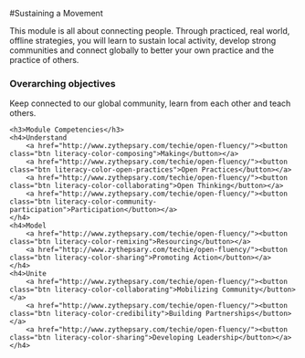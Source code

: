 #Sustaining a Movement

This module is all about connecting people. Through practiced, real world, offline strategies, you will learn to sustain local activity, develop strong communities and connect globally to better your own practice and the practice of others.


<div class="well example">
	<h3>Overarching objectives</h3>
	<p>Keep connected to our global community, learn from each other and teach others. </p>

	<h3>Module Competencies</h3>
	<h4>Understand
		<a href="http://www.zythepsary.com/techie/open-fluency/"><button class="btn literacy-color-composing">Making</button></a>
		<a href="http://www.zythepsary.com/techie/open-fluency/"><button class="btn literacy-color-open-practices">Open Practices</button></a>
		<a href="http://www.zythepsary.com/techie/open-fluency/"><button class="btn literacy-color-collaborating">Open Thinking</button></a>
		<a href="http://www.zythepsary.com/techie/open-fluency/"><button class="btn literacy-color-community-participation">Participation</button></a>
	</h4>
	<h4>Model
		<a href="http://www.zythepsary.com/techie/open-fluency/"><button class="btn literacy-color-remixing">Resourcing</button></a>
		<a href="http://www.zythepsary.com/techie/open-fluency/"><button class="btn literacy-color-sharing">Promoting Action</button></a>
	</h4>
	<h4>Unite
		<a href="http://www.zythepsary.com/techie/open-fluency/"><button class="btn literacy-color-collaborating">Mobilizing Community</button></a>
		<a href="http://www.zythepsary.com/techie/open-fluency/"><button class="btn literacy-color-credibility">Building Partnerships</button></a>
		<a href="http://www.zythepsary.com/techie/open-fluency/"><button class="btn literacy-color-sharing">Developing Leadership</button></a>
	</h4>	
			
</div>


